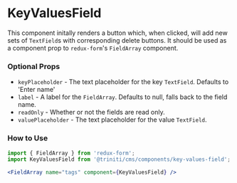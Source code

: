 # KeyValuesField
This component initally renders a button which, when clicked, will add new sets of `TextField`s with corresponding delete buttons. It should be used as a component prop to `redux-form`'s `FieldArray` component.

### Optional Props
+ `keyPlaceholder` - The text placeholder for the key `TextField`. Defaults to 'Enter name'
+ `label`          - A label for the `FieldArray`. Defaults to null, falls back to the field name.
+ `readOnly`       - Whether or not the fields are read only.
+ `valuePlaceholder` - The text placeholder for the value `TextField`.

### How to Use
```jsx harmony
import { FieldArray } from 'redux-form';
import KeyValuesField from '@triniti/cms/components/key-values-field';

<FieldArray name="tags" component={KeyValuesField} />
```

